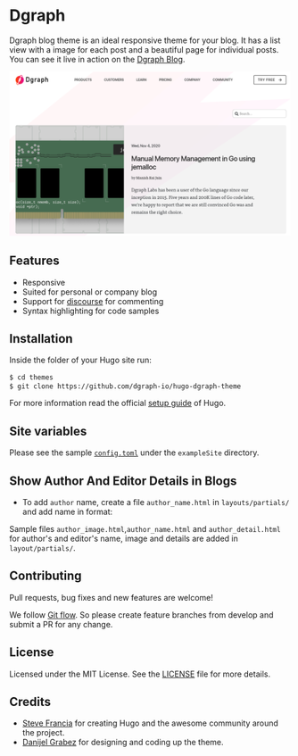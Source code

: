 # Dgraph

Dgraph blog theme is an ideal responsive theme for your blog. It has a list view with a image for each post and a beautiful page for individual posts. You can see it live in action on the [Dgraph Blog](https://open.dgraph.io).

![Dgraph screenshot](https://raw.githubusercontent.com/dgraph-io/hugo-dgraph-theme/master/images/screenshot.png)

## Features

* Responsive
* Suited for personal or company blog
* Support for [discourse](https://www.discourse.org) for commenting
* Syntax highlighting for code samples

## Installation

Inside the folder of your Hugo site run:

```
$ cd themes
$ git clone https://github.com/dgraph-io/hugo-dgraph-theme
```

For more information read the official [setup guide](//gohugo.io/overview/installing/) of Hugo.

## Site variables

Please see the sample [`config.toml`](https://github.com/dgraph-io/hugo-dgraph-theme/blob/master/exampleSite/config.toml) under the `exampleSite` directory.

## Show Author And Editor Details in Blogs

* To add `author` name, create a file `author_name.html` in `layouts/partials/` and add name in format:

Sample files `author_image.html`,`author_name.html` and ``author_detail.html`` for author's and editor's name, image and details are added in `layout/partials/`.

## Contributing

Pull requests, bug fixes and new features are welcome!

We follow [Git flow](http://nvie.com/posts/a-successful-git-branching-model/). So please create feature branches from develop and submit a PR for any change.

## License

Licensed under the MIT License. See the [LICENSE](https://github.com/dgraph-io/hugo-dgraph-theme/blob/master/LICENSE.md) file for more details.


## Credits

* [Steve Francia](//github.com/spf13) for creating Hugo and the awesome community around the project.
* [Danijel Grabez](https://twitter.com/danijel_grabez) for designing and coding up the theme.
